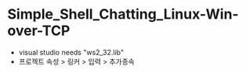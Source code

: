 # Simple_Shell_Chatting_Linux-Win-over-TCP

* visual studio needs "ws2_32.lib"
* 프로젝트 속성 > 링커 > 입력 > 추가종속
